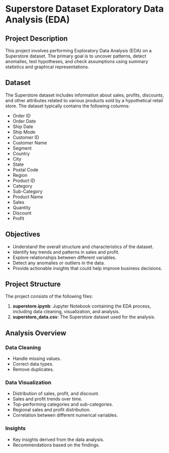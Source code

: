 # Superstore Dataset Exploratory Data Analysis (EDA)

## Project Description
This project involves performing Exploratory Data Analysis (EDA) on a Superstore dataset. The primary goal is to uncover patterns, detect anomalies, test hypotheses, and check assumptions using summary statistics and graphical representations.

## Dataset
The Superstore dataset includes information about sales, profits, discounts, and other attributes related to various products sold by a hypothetical retail store. The dataset typically contains the following columns:
- Order ID
- Order Date
- Ship Date
- Ship Mode
- Customer ID
- Customer Name
- Segment
- Country
- City
- State
- Postal Code
- Region
- Product ID
- Category
- Sub-Category
- Product Name
- Sales
- Quantity
- Discount
- Profit

## Objectives
- Understand the overall structure and characteristics of the dataset.
- Identify key trends and patterns in sales and profit.
- Explore relationships between different variables.
- Detect any anomalies or outliers in the data.
- Provide actionable insights that could help improve business decisions.

## Project Structure
The project consists of the following files:
1. **superstore.ipynb**: Jupyter Notebook containing the EDA process, including data cleaning, visualization, and analysis.
2. **superstore_data.csv**: The Superstore dataset used for the analysis.

## Analysis Overview
### Data Cleaning
- Handle missing values.
- Correct data types.
- Remove duplicates.

### Data Visualization
- Distribution of sales, profit, and discount.
- Sales and profit trends over time.
- Top-performing categories and sub-categories.
- Regional sales and profit distribution.
- Correlation between different numerical variables.

### Insights
- Key insights derived from the data analysis.
- Recommendations based on the findings.
